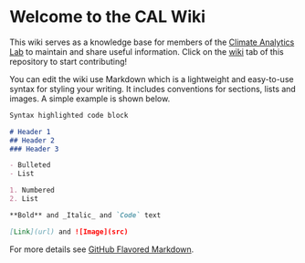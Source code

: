 # Welcome to the CAL Wiki

This wiki serves as a knowledge base for members of the [Climate Analytics Lab](http://climate-analytics-lab.github.io/) to maintain and share useful information. Click on the [wiki](https://github.com/climate-analytics-lab/CAL-Wiki/wiki) tab of this repository to start contributing!

You can edit the wiki use Markdown which is a lightweight and easy-to-use syntax for styling your writing. It includes conventions for sections, lists and images. A simple example is shown below.

```markdown
Syntax highlighted code block

# Header 1
## Header 2
### Header 3

- Bulleted
- List

1. Numbered
2. List

**Bold** and _Italic_ and `Code` text

[Link](url) and ![Image](src)
```

For more details see [GitHub Flavored Markdown](https://guides.github.com/features/mastering-markdown/).

